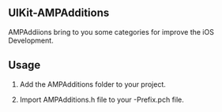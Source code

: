 ## UIKit-AMPAdditions

AMPAddiions bring to you some categories for improve the iOS Development.

## Usage

1. Add the AMPAdditions folder to your project.

2. Import AMPAdditions.h file to your -Prefix.pch file.